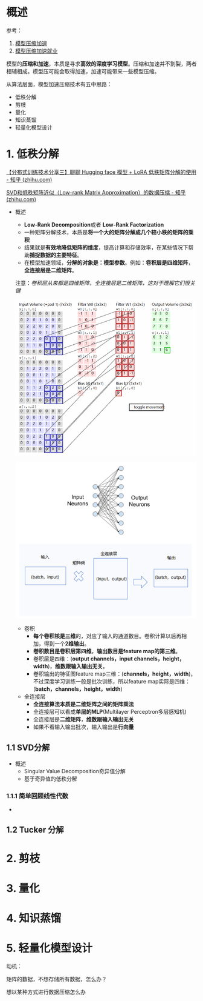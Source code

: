 # 概述

参考：

1. [模型压缩加速](https://www.zhihu.com/question/383341796/answer/1117142111)
2. [模型压缩加速就业](https://www.zhihu.com/question/349948366/answer/2618737660)

模型的**压缩和加速**，本质是寻求**高效的深度学习模型**。压缩和加速并不割裂，两者相辅相成。模型压可能会取得加速，加速可能带来一些模型压缩。

从算法层面，模型加速压缩技术有五中思路：

- 低秩分解
- 剪枝
- 量化
- 知识蒸馏
- 轻量化模型设计

# 1. 低秩分解

[【分布式训练技术分享三】聊聊 Hugging face 模型 + LoRA 低秩矩阵分解的使用 - 知乎 (zhihu.com)](https://zhuanlan.zhihu.com/p/628232317)

[SVD和低秩矩阵近似（Low-rank Matrix Approximation）的数据压缩 - 知乎 (zhihu.com)](https://zhuanlan.zhihu.com/p/447385674)

- 概述

  - **Low-Rank Decomposition**或者 **Low-Rank Factorization**
  - 一种矩阵分解技术，本质是**将一个大的矩阵分解成几个较小秩的矩阵的乘积**
  - 结果就是**有效地降低矩阵的维度**，提高计算和存储效率，在某些情况下帮助**捕捉数据的主要特征**。
  - 在模型加速领域，**分解的对象是：模型参数**。例如：**卷积层是四维矩阵**，**全连接层是二维矩阵**。

  注意：*卷积层从来都是四维矩阵，全连接层是二维矩阵，这对于理解它们很关键*

  ![cnn过程](..\示例图片\cnn过程.gif)

  ![全连接层](..\示例图片\全连接层.png)

  - 卷积
    - **每个卷积核是三维**的，对应了输入的通道数目。卷积计算以后再相加，得到一个**2维输出**。
    - **卷积数目是卷积层第四维**，**输出数目是feature map的第三维**。
    - 卷积层是四维：(**output channels，input channels，height，width**)，**维数跟输入输出无关**。
    - 卷积输出的特征图feature map三维：(**channels，height，width**)，不过深度学习训练一般是批次训练，所以feature map实际是四维：(**batch，channels，height，width**)
  - 全连接层
    - **全连接算法本质是二维矩阵之间的矩阵乘法**
    - 全连接层可以看成**单层的MLP**(Multilayer Perceptron多层感知机)
    - 全连接层是**二维矩阵**，**维数跟输入输出无关**
    - 如果不看输入输出批次，输入输出是**行向量**

## 1.1 SVD分解

- 概述
  - Singular Value Decomposition奇异值分解
  - 基于奇异值的低秩分解

### 1.1.1 简单回顾线性代数

- 


## 1.2 Tucker 分解

# 2. 剪枝

# 3. 量化

# 4. 知识蒸馏

# 5. 轻量化模型设计

动机：

矩阵的数据，不想存储所有数据，怎么办？

想以某种方式进行数据压缩怎么办